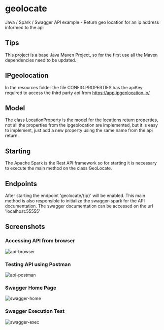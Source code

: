 # geolocate
Java / Spark / Swagger API example - Return geo location for an ip address informed to the api

## Tips
This project is a base Java Maven Project, so for the first use all the Maven dependencies need to be updated.

## IPgeolocation
In the resources folder the file CONFIG.PROPERTIES has the apiKey required to access the third party api from https://app.ipgeolocation.io/

## Model
The class LocationProperty is the model for the locations return properties, not all the properties from the ipgeolocation are implemented, but it is easy to implement, just add a new property using the same name from the api return.

## Starting
The Apache Spark is the Rest API framework so for starting it is necessary to execute the main method on the class GeoLocate.

## Endpoints
After starting the endpoint 'geolocate/{ip}' will be enabled.
This main method is also responsible to initialize the swagger-spark for the API documentation.
The swagger documentation can be accessed on the url 'localhost:55555'

## Screenshots

### Accessing API from browser
![api-browser](https://user-images.githubusercontent.com/6804563/102754493-ef239380-4321-11eb-96ce-d4623cf87a7c.png)

### Testing API using Postman
![api-postman](https://user-images.githubusercontent.com/6804563/102754619-15493380-4322-11eb-8971-f3f60e867154.png)

### Swagger Home Page
![swagger-home](https://user-images.githubusercontent.com/6804563/102754641-1da16e80-4322-11eb-8b70-74d2c02bbdd7.png)

### Swagger Execution Test
![swagger-exec](https://user-images.githubusercontent.com/6804563/102754630-19755100-4322-11eb-8334-3a2562ab7dcf.png)




